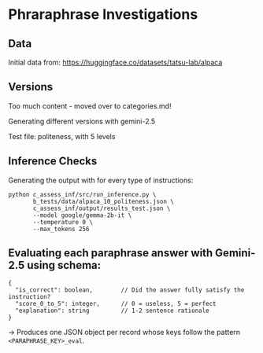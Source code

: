 # Phraraphrase Investigations

## Data

Initial data from: https://huggingface.co/datasets/tatsu-lab/alpaca  

## Versions 

Too much content - moved over to categories.md!  

Generating different versions with gemini-2.5  

Test file: politeness, with 5 levels

## Inference Checks

Generating the output with for every type of instructions:
```
python c_assess_inf/src/run_inference.py \
       b_tests/data/alpaca_10_politeness.json \
       c_assess_inf/output/results_test.json \
       --model google/gemma-2b-it \
       --temperature 0 \
       --max_tokens 256
```

## Evaluating each paraphrase answer with Gemini-2.5 using schema:

  ```
  {
    "is_correct": boolean,        // Did the answer fully satisfy the instruction?
    "score_0_to_5": integer,      // 0 = useless, 5 = perfect
    "explanation": string         // 1-2 sentence rationale
  }
  ```

-> Produces one JSON object per record whose keys follow the pattern
  `<PARAPHRASE_KEY>_eval`.
